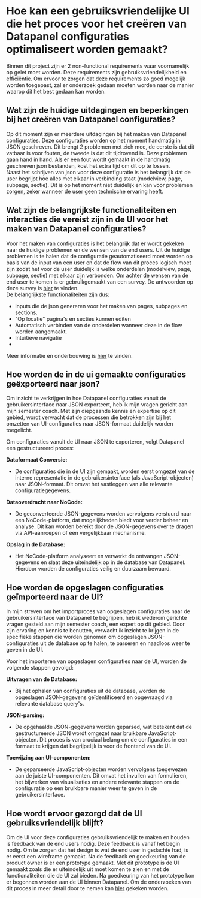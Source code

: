 # Hoe kan een gebruiksvriendelijke UI die het proces voor het creëren van Datapanel configuraties optimaliseert worden gemaakt?
Binnen dit project zijn er 2 non-functional requirements waar voornamelijk op gelet moet worden. Deze requirements zijn gebruiksvriendelijkheid en efficiëntie. Om ervoor te zorgen dat deze requirements zo goed mogelijk worden toegepast, zal er onderzoek gedaan moeten worden naar de manier waarop dit het best gedaan kan worden. 

## Wat zijn de huidige uitdagingen en beperkingen bij het creëren van Datapanel configuraties?
Op dit moment zijn er meerdere uitdagingen bij het maken van Datapanel configuraties. Deze configuraties worden op het moment handmatig in JSON geschreven. Dit brengt 2 problemen met zich mee, de eerste is dat dit vatbaar is voor fouten, de tweede is dat dit tijdrovend is. Deze problemen gaan hand in hand. Als er een fout wordt gemaakt in de handmatig geschreven json bestanden, kost het extra tijd om 
dit op te lossen.  
Naast het schrijven van json voor deze configuratie is het belangrijk dat de user begrijpt hoe alles met elkaar in verbinding staat (modelview, page, subpage, sectie). Dit is op het moment niet duidelijk en kan voor problemen zorgen, zeker wanneer de user geen technische ervaring heeft.

## Wat zijn de belangrijkste functionaliteiten en interacties die vereist zijn in de UI voor het maken van Datapanel configuraties?
Voor het maken van configuraties is het belangrijk dat er wordt gekeken naar de huidige problemen en de wensen van de end users. Uit  de huidige problemen is te halen dat de configuratie geautomatiseerd moet worden op basis van de input van een user en dat de flow van dit proces logisch moet zijn zodat het voor de user duidelijk is welke onderdelen (modelview, page, subpage, sectie) met elkaar zijn verbonden. Om achter de wensen van de end user te komen is er gebruikgemaakt van een survey. De antwoorden op deze survey is [hier](https://docs.google.com/spreadsheets/d/11wupAy5dy6jKsM4jbiJb1dX1Lb-ta0AkrlacHzkITfs/edit?usp=sharing) te vinden.  
De belangrijkste functionaliteiten zijn dus:
- Inputs die de json genereren voor het maken van pages, subpages en sections.
- "Op locatie" pagina's en secties kunnen editen
- Automatisch verbinden van de onderdelen wanneer deze in de flow worden aangemaakt.
- Intuïtieve navigatie
- 
Meer informatie en onderbouwing is [hier](https://github.com/Timsel1/PortfolioS5/blob/main/Nederlands/Documentatie/Research/Kwaliteitseisen.md) te vinden.

## Hoe worden de in de ui gemaakte configuraties geëxporteerd naar json?
Om inzicht te verkrijgen in hoe Datapanel configuraties vanuit de gebruikersinterface naar JSON exporteert, heb ik mijn vragen gericht aan mijn semester coach. Met zijn diepgaande kennis en expertise op dit gebied, wordt verwacht dat de processen die betrokken zijn bij het omzetten van UI-configuraties naar JSON-formaat duidelijk worden toegelicht.

Om configuraties vanuit de UI naar JSON te exporteren, volgt Datapanel een gestructureerd proces:

__Dataformaat Conversie:__
- De configuraties die in de UI zijn gemaakt, worden eerst omgezet van de interne representatie in de gebruikersinterface (als JavaScript-objecten) naar JSON-formaat. Dit omvat het vastleggen van alle relevante configuratiegegevens.

__Dataoverdracht naar NoCode:__
- De geconverteerde JSON-gegevens worden vervolgens verstuurd naar een NoCode-platform, dat mogelijkheden biedt voor verder beheer en analyse. Dit kan worden bereikt door de JSON-gegevens over te dragen via API-aanroepen of een vergelijkbaar mechanisme.

__Opslag in de Database:__
- Het NoCode-platform analyseert en verwerkt de ontvangen JSON-gegevens en slaat deze uiteindelijk op in de database van Datapanel. Hierdoor worden de configuraties veilig en duurzaam bewaard.

## Hoe worden de opgeslagen configuraties geïmporteerd naar de UI?
In mijn streven om het importproces van opgeslagen configuraties naar de gebruikersinterface van Datapanel te begrijpen, heb ik wederom gerichte vragen gesteld aan mijn semester coach, een expert op dit gebied. Door zijn ervaring en kennis te benutten, verwacht ik inzicht te krijgen in de specifieke stappen die worden genomen om opgeslagen JSON-configuraties uit de database op te halen, te parseren en naadloos weer te geven in de UI.

Voor het importeren van opgeslagen configuraties naar de UI, worden de volgende stappen gevolgd:

__Uitvragen van de Database:__  
- Bij het ophalen van configuraties uit de database, worden de opgeslagen JSON-gegevens geïdentificeerd en opgevraagd via relevante database query's.

__JSON-parsing:__
- De opgehaalde JSON-gegevens worden geparsed, wat betekent dat de gestructureerde JSON wordt omgezet naar bruikbare JavaScript-objecten. Dit proces is van cruciaal belang om de configuraties in een formaat te krijgen dat begrijpelijk is voor de frontend van de UI.

__Toewijzing aan UI-componenten:__
- De geparseerde JavaScript-objecten worden vervolgens toegewezen aan de juiste UI-componenten. Dit omvat het invullen van formulieren, het bijwerken van visualisaties en andere relevante stappen om de configuratie op een bruikbare manier weer te geven in de gebruikersinterface.


## Hoe wordt ervoor gezorgd dat de UI gebruiksvriendelijk blijft?
Om de UI voor deze configuraties gebruiksvriendelijk te maken en houden is feedback van de end users nodig. Deze feedback is vanaf het begin nodig. Om te zorgen dat het design is wat de end user in gedachte had, is er eerst een wireframe gemaakt. Na de feedback en goedkeuring van de product owner is er een prototype gemaakt. Met dit prototype is de UI gemaakt zoals die er uiteindelijk uit moet komen te zien en met de functionaliteiten die de UI zal bieden. Na goedkeuring van het prototype kon er begonnen worden aan de UI binnen Datapanel.
Om de onderzoeken van dit proces in meer detail door te nemen kan [hier](https://github.com/Timsel1/PortfolioS5/tree/main/Nederlands/Documentatie/Research/UIDesign) gekeken worden.

